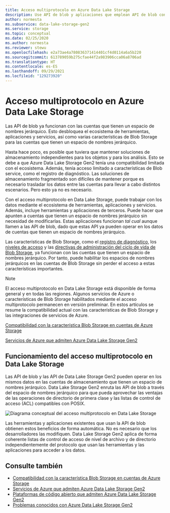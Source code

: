 ```yaml
---
title: Acceso multiprotocolo en Azure Data Lake Storage
description: Use API de blob y aplicaciones que emplean API de blob con Azure Data Lake Storage Gen2.
author: normesta
ms.subservice: data-lake-storage-gen2
ms.service: storage
ms.topic: conceptual
ms.date: 02/25/2020
ms.author: normesta
ms.reviewer: stewu
ms.openlocfilehash: e2a73ae4a780836371414401cf4d0114a6a5b220
ms.sourcegitcommit: 613789059b275cfae44f2a983906cca06a8706ad
ms.translationtype: HT
ms.contentlocale: es-ES
ms.lasthandoff: 09/29/2021
ms.locfileid: "129273920"
---
```

# <a name="multi-protocol-access-on-azure-data-lake-storage"></a>Acceso multiprotocolo en Azure Data Lake Storage

Las API de blob ya funcionan con las cuentas que tienen un espacio de nombres jerárquico. Esto desbloquea el ecosistema de herramientas, aplicaciones y servicios, así como varias características de Blob Storage para las cuentas que tienen un espacio de nombres jerárquico.

Hasta hace poco, es posible que tuviera que mantener soluciones de almacenamiento independientes para los objetos y para los análisis. Esto se debe a que Azure Data Lake Storage Gen2 tenía una compatibilidad limitada con el ecosistema. Además, tenía acceso limitado a características de Blob service, como el registro de diagnóstico. Las soluciones de almacenamiento fragmentado son difíciles de mantener porque es necesario trasladar los datos entre las cuentas para llevar a cabo distintos escenarios. Pero esto ya no es necesario.

Con el acceso multiprotocolo en Data Lake Storage, puede trabajar con los datos mediante el ecosistema de herramientas, aplicaciones y servicios. Además, incluye herramientas y aplicaciones de terceros. Puede hacer que apunten a cuentas que tienen un espacio de nombres jerárquico sin necesidad de modificarlas. Estas aplicaciones funcionan *tal cual* aunque llamen a las API de blob, dado que estas API ya pueden operar en los datos de cuentas que tienen un espacio de nombres jerárquico.

Las características de Blob Storage, como el [registro de diagnóstico](../common/storage-analytics-logging.md), los [niveles de acceso](access-tiers-overview.md) y las [directivas de administración del ciclo de vida de Blob Storage](./lifecycle-management-overview.md), ya funcionan con las cuentas que tienen un espacio de nombres jerárquico. Por tanto, puede habilitar los espacios de nombres jerárquicos en las cuentas de Blob Storage sin perder el acceso a estas características importantes.

> [!NOTE]
> El acceso multiprotocolo en Data Lake Storage está disponible de forma general y en todas las regiones. Algunos servicios de Azure o características de Blob Storage habilitados mediante el acceso multiprotocolo permanecen en versión preliminar. En estos artículos se resume la compatibilidad actual con las características de Blob Storage y las integraciones de servicios de Azure.
>
> [Compatibilidad con la característica Blob Storage en cuentas de Azure Storage](storage-feature-support-in-storage-accounts.md)
>
> [Servicios de Azure que admiten Azure Data Lake Storage Gen2](data-lake-storage-supported-azure-services.md)

## <a name="how-multi-protocol-access-on-data-lake-storage-works"></a>Funcionamiento del acceso multiprotocolo en Data Lake Storage

Las API de blob y las API de Data Lake Storage Gen2 pueden operar en los mismos datos en las cuentas de almacenamiento que tienen un espacio de nombres jerárquico. Data Lake Storage Gen2 enruta las API de blob a través del espacio de nombres jerárquico para que pueda aprovechar las ventajas de las operaciones de directorio de primera clase y las listas de control de acceso (ACL) compatibles con POSIX.

![Diagrama conceptual del acceso multiprotocolo en Data Lake Storage](./media/data-lake-storage-interop/interop-concept.png)

Las herramientas y aplicaciones existentes que usan la API de blob obtienen estos beneficios de forma automática. No es necesario que los desarrolladores las modifiquen. Data Lake Storage Gen2 aplica de forma coherente listas de control de acceso de nivel de archivo y de directorio independientemente del protocolo que usan las herramientas y las aplicaciones para acceder a los datos.

## <a name="see-also"></a>Consulte también

- [Compatibilidad con la característica Blob Storage en cuentas de Azure Storage](storage-feature-support-in-storage-accounts.md)
- [Servicios de Azure que admiten Azure Data Lake Storage Gen2](data-lake-storage-supported-azure-services.md)
- [Plataformas de código abierto que admiten Azure Data Lake Storage Gen2](data-lake-storage-supported-open-source-platforms.md)
- [Problemas conocidos con Azure Data Lake Storage Gen2](data-lake-storage-known-issues.md)
